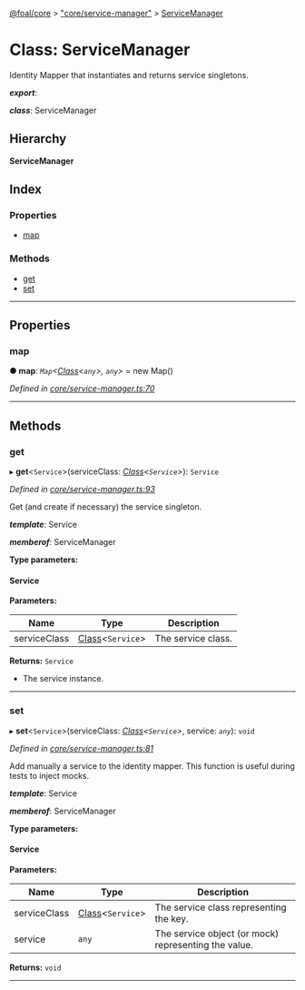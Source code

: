 [@foal/core](../README.md) > ["core/service-manager"](../modules/_core_service_manager_.md) > [ServiceManager](../classes/_core_service_manager_.servicemanager.md)

# Class: ServiceManager

Identity Mapper that instantiates and returns service singletons.

*__export__*: 

*__class__*: ServiceManager

## Hierarchy

**ServiceManager**

## Index

### Properties

* [map](_core_service_manager_.servicemanager.md#map)

### Methods

* [get](_core_service_manager_.servicemanager.md#get)
* [set](_core_service_manager_.servicemanager.md#set)

---

## Properties

<a id="map"></a>

###  map

**● map**: *`Map`<[Class](../modules/_core_class_interface_.md#class)<`any`>, `any`>* =  new Map()

*Defined in [core/service-manager.ts:70](https://github.com/FoalTS/foal/blob/70cc46bd/packages/core/src/core/service-manager.ts#L70)*

___

## Methods

<a id="get"></a>

###  get

▸ **get**<`Service`>(serviceClass: *[Class](../modules/_core_class_interface_.md#class)<`Service`>*): `Service`

*Defined in [core/service-manager.ts:93](https://github.com/FoalTS/foal/blob/70cc46bd/packages/core/src/core/service-manager.ts#L93)*

Get (and create if necessary) the service singleton.

*__template__*: Service

*__memberof__*: ServiceManager

**Type parameters:**

#### Service 
**Parameters:**

| Name | Type | Description |
| ------ | ------ | ------ |
| serviceClass | [Class](../modules/_core_class_interface_.md#class)<`Service`> |  The service class. |

**Returns:** `Service`
*   The service instance.

___
<a id="set"></a>

###  set

▸ **set**<`Service`>(serviceClass: *[Class](../modules/_core_class_interface_.md#class)<`Service`>*, service: *`any`*): `void`

*Defined in [core/service-manager.ts:81](https://github.com/FoalTS/foal/blob/70cc46bd/packages/core/src/core/service-manager.ts#L81)*

Add manually a service to the identity mapper. This function is useful during tests to inject mocks.

*__template__*: Service

*__memberof__*: ServiceManager

**Type parameters:**

#### Service 
**Parameters:**

| Name | Type | Description |
| ------ | ------ | ------ |
| serviceClass | [Class](../modules/_core_class_interface_.md#class)<`Service`> |  The service class representing the key. |
| service | `any` |  The service object (or mock) representing the value. |

**Returns:** `void`

___

